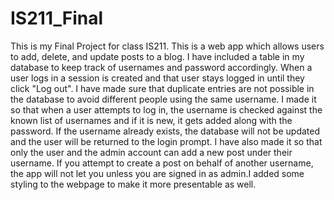 # IS211_Final
This is my Final Project for class IS211. This is a web app which allows users to add, delete, and update posts to a blog.
I have included a table in my database to keep track of usernames and password accordingly. When a user logs in a session
is created and that user stays logged in until they click "Log out". I have made sure that duplicate entries are not
possible in the database to avoid different people using the same username. I made it so that when a user attempts to
log in, the username is checked against the known list of usernames and if it is new, it gets added along with the password. 
If the username already exists, the database will not be updated and the user will be returned to the login prompt.
I have also made it so that only the user and the admin account can add a new post under their username. If you attempt 
to create a post on behalf of another username, the app will not let you unless you are signed in as admin.I added some 
styling to the webpage to make it more presentable as well.
